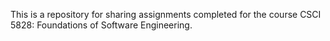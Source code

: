 This is a repository for sharing assignments completed for the course CSCI 5828: Foundations of Software Engineering.
